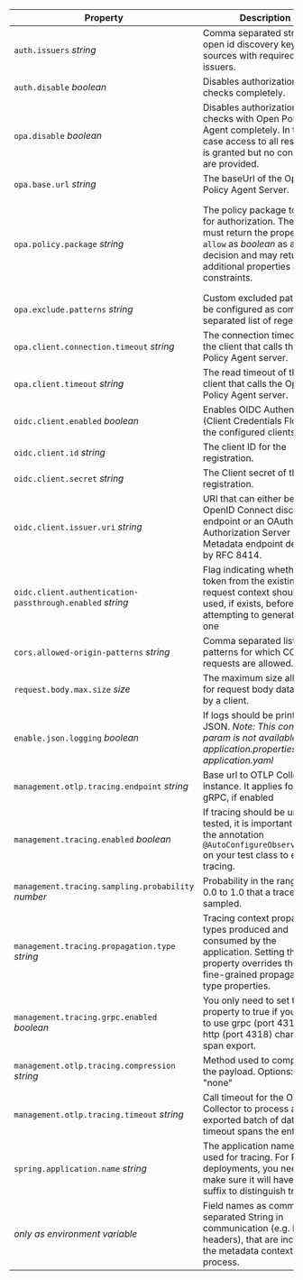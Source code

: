| Property                                                  | Description                                                                                                                                                                     | Default                                                                                                                                                  | Example                                                        | Env                                              |
|-----------------------------------------------------------|---------------------------------------------------------------------------------------------------------------------------------------------------------------------------------|----------------------------------------------------------------------------------------------------------------------------------------------------------|----------------------------------------------------------------|--------------------------------------------------|
| `auth.issuers` _string_                                   | Comma separated string of open id discovery key sources with required issuers.                                                                                                  |                                                                                                                                                          | `https://iam-int.dev.de/auth/realms/123`                       | `AUTH_ISSUERS`                                   |
| `auth.disable` _boolean_                                  | Disables authorization checks completely.                                                                                                                                       | `false`                                                                                                                                                  | `true`                                                         | `AUTH_DISABLE`                                   |
| `opa.disable` _boolean_                                   | Disables authorization checks with Open Policy Agent completely. In this case access to all resources is granted but no constraints are provided.                               | `false`                                                                                                                                                  | `true`                                                         | `OPA_DISABLE`                                    |
| `opa.base.url` _string_                                   | The baseUrl of the Open Policy Agent Server.                                                                                                                                    | `"http://localhost:8181"`                                                                                                                                | `"http://opa-service:8181"`                                    | `OPA_BASE_URL`                                   |
| `opa.policy.package` _string_                             | The policy package to check for authorization. The policy must return the property `allow` as _boolean_ as access decision and may return additional properties as constraints. | the package of the application class, be aware that moving the class causes a breaking change regarding deployment if the package is not explicitly set. | `"com.custom.package.name"`                                    | `OPA_POLICY_PACKAGE`                             |
| `opa.exclude.patterns` _string_                           | Custom excluded paths can be configured as comma separated list of regex.                                                                                                       | `openapi.json` and `openapi.yaml `                                                                                                                       | `"/customPathOne,/customPathTwo"`                              | `OPA_EXCLUDE_PATTERNS`                           |
| `opa.client.connection.timeout` _string_                  | The connection timeout of the client that calls the Open Policy Agent server.                                                                                                   | `"500ms"`                                                                                                                                                | `"2s"`                                                         | `OPA_CLIENT_CONNECTION_TIMEOUT`                  |
| `opa.client.timeout` _string_                             | The read timeout of the client that calls the Open Policy Agent server.                                                                                                         | `"500ms"`                                                                                                                                                | `"2s"`                                                         | `OPA_CLIENT_TIMEOUT`                             |
| `oidc.client.enabled` _boolean_                           | Enables OIDC Authentication (Client Credentials Flow) for the configured clients.                                                                                               | `false`                                                                                                                                                  | `true`                                                         | `OIDC_CLIENT_ENABLED`                            |
| `oidc.client.id` _string_                                 | The client ID for the registration.                                                                                                                                             |                                                                                                                                                          | `"exampleClient"`                                              | `OPA_CLIENT_ID`                                  |
| `oidc.client.secret` _string_                             | The Client secret of the registration.                                                                                                                                          |                                                                                                                                                          | `"s3cret"`                                                     | `OIDC_CLIENT_SECRET`                             |
| `oidc.client.issuer.uri` _string_                         | URI that can either be an OpenID Connect discovery endpoint or an OAuth 2.0 Authorization Server Metadata endpoint defined by RFC 8414.                                         |                                                                                                                                                          | `"https://keycloak.sdadev.sda-se.io/auth/realms/exampleRealm"` | `OIDC_CLIENT_ISSUER_URI`                         |
| `oidc.client.authentication-passthrough.enabled` _string_ | Flag indicating whether the token from the existing request context should be used, if exists, before attempting to generate new one                                            | `true`                                                                                                                                                   | `false`                                                        | `OIDC_CLIENT_AUTHENTICATION_PASSTHROUGH_ENABLED` |
| `cors.allowed-origin-patterns` _string_                   | Comma separated list of URL patterns for which CORS requests are allowed.                                                                                                       | _none allowed_                                                                                                                                           | `"https://*.all-subdomains.com, https://static-domain.com"`    | `CORS_ALLOWEDORIGINPATTERNS`                     |
| `request.body.max.size` _size_                            | The maximum size allowed for request body data sent by a client.                                                                                                                | _1 MB_                                                                                                                                                   | `100 KB`, `10MB`                                               | `REQUEST_BODY_MAX_SIZE`                          |
| `enable.json.logging` _boolean_                           | If logs should be printed as JSON. _Note: This config param is not available for application.properties or application.yaml_                                                    | _false_                                                                                                                                                  | `true`                                                         | `ENABLE_JSON_LOGGING`                            |
| `management.otlp.tracing.endpoint` _string_               | Base url to OTLP Collector instance. It applies for http or gRPC, if enabled                                                                                                    | `http://grafana-agent-traces.monitoring:4317`                                                                                                            | `"http://localhost:4318"`                                      | `MANAGEMENT_OTLP_TRACING_ENDPOINT`               |
| `management.tracing.enabled` _boolean_                    | If tracing should be unit-tested, it is important to have the annotation `@AutoConfigureObservability` on your test class to enable tracing.                                    | `true` (`false` in test contexts)                                                                                                                        | `false`                                                        | `MANAGEMENT_TRACING_ENABLED`                     |
| `management.tracing.sampling.probability` _number_        | Probability in the range from 0.0 to 1.0 that a trace will be sampled.                                                                                                          | `1.0`                                                                                                                                                    | `0.2`                                                          | `MANAGEMENT_TRACING_SAMPLING_PROBABILITY`        |
| `management.tracing.propagation.type` _string_            | Tracing context propagation types produced and consumed by the application. Setting this property overrides the more fine-grained propagation type properties.                  | `"b3,w3c"`                                                                                                                                               | `"b3"`                                                         | `MANAGEMENT_TRACING_PROPAGATION_TYPE`            |
| `management.tracing.grpc.enabled` _boolean_               | You only need to set this property to true if you want to use grpc (port 4317) vs http (port 4318) channel for span export.                                                     | `true`                                                                                                                                                   | `false`                                                        | `MANAGEMENT_TRACING_GRPC_ENABLED`                |
| `management.otlp.tracing.compression` _string_            | Method used to compress the payload. Options: "gzip", "none"                                                                                                                    | `"none"`                                                                                                                                                 | `"gzip"`                                                       | `MANAGEMENT_OTLP_TRACING_COMPRESSION`            |
| `management.otlp.tracing.timeout` _string_                | Call timeout for the OTel Collector to process an exported batch of data. This timeout spans the entire call.                                                                   | `"10s"`                                                                                                                                                  | `"20s"`                                                        | `MANAGEMENT_OTLP_TRACING_TIMEOUT`                |
| `spring.application.name` _string_                        | The application name, also used for tracing. For PR deployments, you need to make sure it will have the PR suffix to distinguish tracings.                                      | `"application"`                                                                                                                                          | `"my-service-name"`                                            | `SPRING_APPLICATION_NAME`                        |
| _only as environment variable_                            | Field names as comma separated String in communication (e.g. HTTP headers), that are included in the metadata context of a process.                                             |                                                                                                                                                          | `"ab-variant,landing-page"`                                    | `METADATA_FIELDS`                                |
